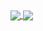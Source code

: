 

<a href="https://github.com/parinitaedke/parinitaedke">
  <img align="center" src="https://github-readme-stats.vercel.app/api?username=parinitaedke&count_private=true&show_icons=true&bg_color=30,e96443,904e95&title_color=fff&text_color=fff&include_all_commits=true" />
</a>
<a href="https://github.com/parinitaedke/parinitaedke">
  <img align="center" src="https://github-readme-stats.vercel.app/api/top-langs/?username=parinitaedke&layout=compact&bg_color=30,e96443,904e95&title_color=fff&text_color=fff" />
</a>



<!--
### Hi there 👋
**parinitaedke/parinitaedke** is a ✨ _special_ ✨ repository because its `README.md` (this file) appears on your GitHub profile.

Here are some ideas to get you started:

- 🔭 I’m currently working on ...
- 🌱 I’m currently learning ...
- 👯 I’m looking to collaborate on ...
- 🤔 I’m looking for help with ...
- 💬 Ask me about ...
- 📫 How to reach me: ...
- 😄 Pronouns: ...
- ⚡ Fun fact: ...



[![Parinita's GitHub stats](https://github-readme-stats.vercel.app/api?username=parinitaedke&count_private=true&show_icons=true)](https://github.com/anuraghazra/github-readme-stats)
[![Top Langs](https://github-readme-stats.vercel.app/api/top-langs/?username=parinitaedke&layout=compact)](https://github.com/anuraghazra/github-readme-stats)

-->
